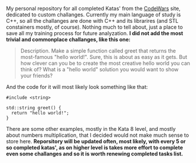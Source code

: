 My personal repository for all completed Katas' from the [CodeWars](https://www.codewars.com/dashboard) site, dedicated to custom challanges. Currently my main language of study is C++, so all the challanges are done with C++ and its librarires (and STL constainers mostly, of course).
Nothing much to tell about, just a place to save all my training process for future analyzation. **I did not add the most trivial and commonplace challanges, like this one:**
> Description. Make a simple function called greet that returns the most-famous "hello world!". Sure, this is about as easy as it gets. But how clever can you be to create the most creative hello world you can think of? What is a "hello world" solution you would want to show your friends?

And the code for it will most likely look something like that:

```
#include <string>

std::string greet() {
  return "hello world!";
}
```
There are some other examples, mostly in the Kata 8 level, and mostly about numbers multiplication, that I decided would not make much sense to store here.
**Reporsitory will be updated often, most likely, with every 5 or so completed katas', as on higher level is takes more effort to complete even some challanges and so it is worth renewing completed tasks list.**
